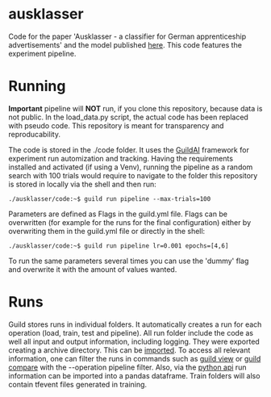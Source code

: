 # ausklasser
Code for the paper 'Ausklasser - a classifier for German apprenticeship advertisements' and the model published [here](https://huggingface.co/KKrueger/ausklasser). This code features the experiment pipeline. 

# Running
**Important** pipeline will **NOT** run, if you clone this repository, because data is not public. In the load_data.py script, the actual code has been replaced with pseudo code. This repository is meant for transparency and reproducability. 

The code is stored in the ./code folder. It uses the [GuildAI](https://guild.ai/) framework for experiment run automization and tracking. Having the requirements installed and activated (if using a Venv), running the pipeline as a random search with 100 trials would require to navigate to the folder this repository is stored in locally via the shell and then run:
```console
./ausklasser/code:~$ guild run pipeline --max-trials=100
```
Parameters are defined as Flags in the guild.yml file. Flags can be overwritten (for example for the runs for the final configuration) either by overwriting them in the guild.yml file or directly in the shell:
```console
./ausklasser/code:~$ guild run pipeline lr=0.001 epochs=[4,6] 
```
To run the same parameters several times you can use the 'dummy' flag and overwrite it with the amount of values wanted. 

# Runs 
Guild stores runs in individual folders. It automatically creates a run for each operation (load, train, test and pipeline). All run folder include the code as well all input and output information, including logging. They were exported creating a archive directory. This can be [imported](https://my.guild.ai/t/command-import/82). To access all relevant information, one can filter the runs in commands such as [guild view](https://my.guild.ai/t/command-view/131) or [guild compare](https://my.guild.ai/t/command-compare/77) with the --operation pipeline filter. Also, via the [python api](https://my.guild.ai/t/python-api/158) run information can be imported into a pandas dataframe. Train folders will also contain tfevent files generated in training.
